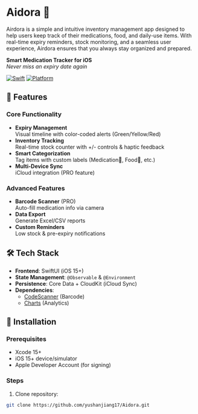 # Aidora 📱
Airdora is a simple and intuitive inventory management app designed to help users keep track of their medications, food, and daily-use items. With real-time expiry reminders, stock monitoring, and a seamless user experience, Airdora ensures that you always stay organized and prepared.

**Smart Medication Tracker for iOS**  
*Never miss an expiry date again*

[![Swift](https://img.shields.io/badge/Swift-5.9-orange.svg)](https://swift.org)
[![Platform](https://img.shields.io/badge/iOS-15%2B-blue)](https://developer.apple.com/ios/)


## 🌟 Features

### Core Functionality
- **Expiry Management**  
  Visual timeline with color-coded alerts (Green/Yellow/Red)  
- **Inventory Tracking**  
  Real-time stock counter with +/- controls & haptic feedback  
- **Smart Categorization**  
  Tag items with custom labels (Medication💊, Food🍎, etc.)  
- **Multi-Device Sync**  
  iCloud integration (PRO feature)  

### Advanced Features
- **Barcode Scanner** (PRO)  
  Auto-fill medication info via camera  
- **Data Export**  
  Generate Excel/CSV reports  
- **Custom Reminders**  
  Low stock & pre-expiry notifications  

## 🛠️ Tech Stack

- **Frontend**: SwiftUI (iOS 15+)  
- **State Management**: `@Observable` & `@Environment`  
- **Persistence**: Core Data + CloudKit (iCloud Sync)  
- **Dependencies**:  
  - [CodeScanner](https://github.com/twostraws/CodeScanner) (Barcode)  
  - [Charts](https://github.com/danielgindi/Charts) (Analytics)  

## 🚀 Installation

### Prerequisites
- Xcode 15+  
- iOS 15+ device/simulator  
- Apple Developer Account (for signing)

### Steps
1. Clone repository:
```bash
git clone https://github.com/yushanjiang17/Aidora.git
